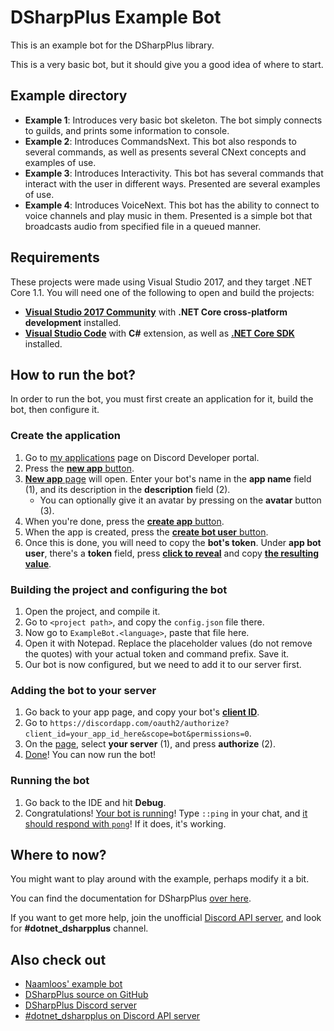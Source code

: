 # DSharpPlus Example Bot

This is an example bot for the DSharpPlus library.

This is a very basic bot, but it should give you a good idea of where to start.

## Example directory

* **Example 1**: Introduces very basic bot skeleton. The bot simply connects to guilds, and prints some information to console.
* **Example 2**: Introduces CommandsNext. This bot also responds to several commands, as well as presents several CNext concepts and examples of use.
* **Example 3**: Introduces Interactivity. This bot has several commands that interact with the user in different ways. Presented are several examples of use.
* **Example 4**: Introduces VoiceNext. This bot has the ability to connect to voice channels and play music in them. Presented is a simple bot that broadcasts audio from specified file in a queued manner.

## Requirements

These projects were made using Visual Studio 2017, and they target .NET Core 1.1. You will need one of the following to open and build the projects:

* [**Visual Studio 2017 Community**](https://www.visualstudio.com/thank-you-downloading-visual-studio/?sku=Community&rel=15) with **.NET Core cross-platform development** installed.
* [**Visual Studio Code**](https://code.visualstudio.com/download) with **C#** extension, as well as [**.NET Core SDK**](https://www.microsoft.com/net/download/core) installed.

## How to run the bot?

In order to run the bot, you must first create an application for it, build the bot, then configure it.

### Create the application

1. Go to [my applications](https://discordapp.com/developers/applications/me) page on Discord Developer portal.
2. Press the [**new app** button](http://i.imgur.com/IVsPyNw.png).
3. [**New app** page](http://i.imgur.com/3mrEG9x.png) will open. Enter your bot's name in the **app name** field (1), and its description in the **description** field (2).
   * You can optionally give it an avatar by pressing on the **avatar** button (3).
4. When you're done, press the [**create app** button](http://i.imgur.com/ur3HFng.png).
5. When the app is created, press the [**create bot user** button](http://i.imgur.com/b69CHy7.png).
6. Once this is done, you will need to copy the **bot's token**. Under **app bot user**, there's a **token** field, press [**click to reveal**](http://i.imgur.com/00b4Nt8.png) and copy [**the resulting value**](http://i.imgur.com/Lt2uhcN.png).

### Building the project and configuring the bot

1. Open the project, and compile it.
2. Go to `<project path>`, and copy the `config.json` file there.
3. Now go to `ExampleBot.<language>`, paste that file here.
4. Open it with Notepad. Replace the placeholder values (do not remove the quotes) with your actual token and command prefix. Save it.
5. Our bot is now configured, but we need to add it to our server first.

### Adding the bot to your server

1. Go back to your app page, and copy your bot's [**client ID**](http://i.imgur.com/NuAPpoY.png).
2. Go to `https://discordapp.com/oauth2/authorize?client_id=your_app_id_here&scope=bot&permissions=0`.
3. On the [page](http://i.imgur.com/QeH0o5S.png), select **your server** (1), and press **authorize** (2).
4. [Done](http://i.imgur.com/LF1gpm2.png)! You can now run the bot!

### Running the bot

1. Go back to the IDE and hit **Debug**.
2. Congratulations! [Your bot is running](http://i.imgur.com/VXpCt1P.png)! Type `::ping` in your chat, and [it should respond with `pong`](http://i.imgur.com/ymnecfp.png)! If it does, it's working.

## Where to now?

You might want to play around with the example, perhaps modify it a bit.

You can find the documentation for DSharpPlus [over here](http://dsharpplus.readthedocs.io/).

If you want to get more help, join the unofficial [Discord API server](https://discord.gg/discord-api), and look for **#dotnet_dsharpplus** channel.

## Also check out

* [Naamloos' example bot](https://github.com/NaamloosDT/DSharpPlus-example)
* [DSharpPlus source on GitHub](https://github.com/NaamloosDT/DSharpPlus)
* [DSharpPlus Discord server](https://discord.gg/0oZpaYcAjfvkDuE4)
* [#dotnet_dsharpplus on Discord API server](https://discord.gg/N4WeVd)
